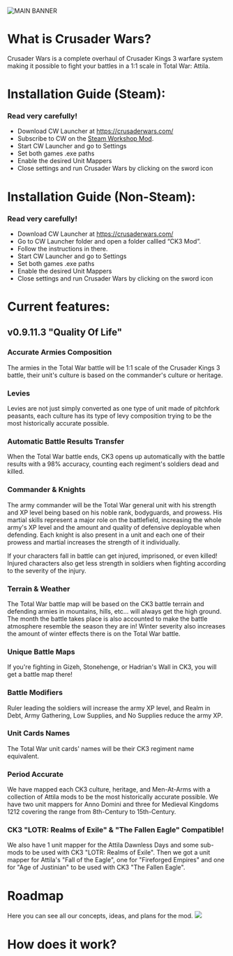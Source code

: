 ![MAIN BANNER](https://i.imgur.com/6Z9IfPm.png)
# What is Crusader Wars?
Crusader Wars is a complete overhaul of Crusader Kings 3 warfare system making it possible to fight your battles in a 1:1 scale in Total War: Attila.
# Installation Guide (Steam):
### Read very carefully!
* Download CW Launcher at https://crusaderwars.com/
* Subscribe to CW on the [Steam Workshop Mod](https://steamcommunity.com/sharedfiles/filedetails/?id=2977969008).
* Start CW Launcher and go to Settings
* Set both games .exe paths
* Enable the desired Unit Mappers
* Close settings and run Crusader Wars by clicking on the sword icon
# Installation Guide (Non-Steam):
### Read very carefully!
* Download CW Launcher at https://crusaderwars.com/
* Go to CW Launcher folder and open a folder callled “CK3 Mod”.
* Follow the instructions in there.
* Start CW Launcher and go to Settings
* Set both games .exe paths
* Enable the desired Unit Mappers
* Close settings and run Crusader Wars by clicking on the sword icon
# Current features:
## v0.9.11.3 "Quality Of Life"
### Accurate Armies Composition
The armies in the Total War battle will be 1:1 scale of the Crusader Kings 3 battle, their unit's culture is based on the commander's culture or heritage.
### Levies
Levies are not just simply converted as one type of unit made of pitchfork peasants, each culture has its type of levy composition trying to be the most historically accurate possible.
### Automatic Battle Results Transfer
When the Total War battle ends, CK3 opens up automatically with the battle results with a 98% accuracy, counting each regiment's soldiers dead and killed.
### Commander & Knights
The army commander will be the Total War general unit with his strength and XP level being based on his noble rank, bodyguards, and prowess.
His martial skills represent a major role on the battlefield, increasing the whole army's XP level and the amount and quality of defensive deployable when defending.
Each knight is also present in a unit and each one of their prowess and martial increases the strength of it individually.

If your characters fall in battle can get injured, imprisoned, or even killed!
Injured characters also get less strength in soldiers when fighting according to the severity of the injury.
### Terrain & Weather
The Total War battle map will be based on the CK3 battle terrain and defending armies in mountains, hills, etc... will always get the high ground.
The month the battle takes place is also accounted to make the battle atmosphere resemble the season they are in!
Winter severity also increases the amount of winter effects there is on the Total War battle.
### Unique Battle Maps
If you're fighting in Gizeh, Stonehenge, or Hadrian's Wall in CK3, you will get a battle map there!
### Battle Modifiers
Ruler leading the soldiers will increase the army XP level, and Realm in Debt, Army Gathering, Low Supplies, and No Supplies reduce the army XP.
### Unit Cards Names
The Total War unit cards' names will be their CK3 regiment name equivalent.
### Period Accurate
We have mapped each CK3 culture, heritage, and Men-At-Arms with a collection of Attila mods to be the most historically accurate possible. We have two unit mappers for Anno Domini and three for Medieval Kingdoms 1212 covering the range from 8th-Century to 15th-Century.
### CK3 "LOTR: Realms of Exile" & "The Fallen Eagle" Compatible!
We also have 1 unit mapper for the Attila Dawnless Days and some sub-mods to be used with CK3 "LOTR: Realms of Exile".
Then we got a unit mapper for Attila's "Fall of the Eagle", one for "Fireforged Empires" and one for "Age of Justinian" to be used with CK3 "The Fallen Eagle".
# Roadmap
Here you can see all our concepts, ideas, and plans for the mod.
[<img src="https://i.imgur.com/BKru2vr.png">](https://trello.com/b/abR09huC/crusader-wars)
# How does it work?
